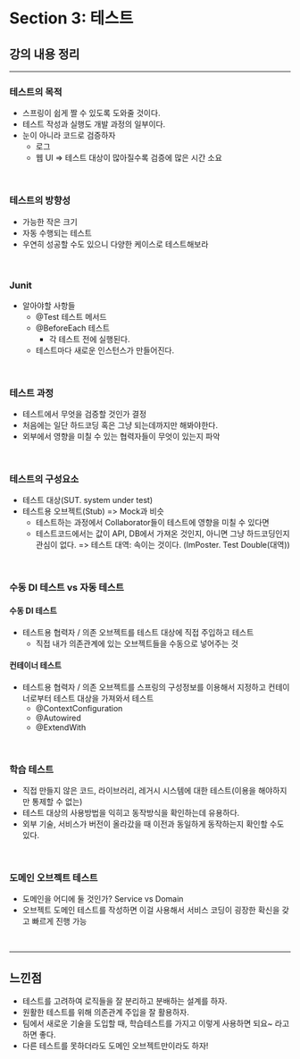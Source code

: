 # Section 3: 테스트

## 강의 내용 정리

<hr/>

### 테스트의 목적
- 스프링이 쉽게 짤 수 있도록 도와줄 것이다.
- 테스트 작성과 실행도 개발 과정의 일부이다.
- 눈이 아니라 코드로 검증하자
    - 로그
    - 웹 UI
      => 테스트 대상이 많아질수록 검증에 많은 시간 소요

<br />

### 테스트의 방향성
- 가능한 작은 크기
- 자동 수행되는 테스트
- 우연히 성공할 수도 있으니 다양한 케이스로 테스트해보라

<br />

### Junit
- 알아야할 사항들
    - @Test 테스트 메서드
    - @BeforeEach 테스트
        - 각 테스트 전에 실행된다.
    - 테스트마다 새로운 인스턴스가 만들어진다.

<br />

### 테스트 과정
- 테스트에서 무엇을 검증할 것인가 결정
- 처음에는 일단 하드코딩 혹은 그냥 되는데까지만 해봐야한다.
- 외부에서 영향을 미칠 수 있는 협력자들이 무엇이 있는지 파악

<br />

### 테스트의 구성요소
- 테스트 대상(SUT. system under test)
- 테스트용 오브젝트(Stub) => Mock과 비슷
    - 테스트하는 과정에서 Collaborator들이 테스트에 영향을 미칠 수 있다면
    - 테스트코드에서는 값이 API, DB에서 가져온 것인지, 아니면 그냥 하드코딩인지 관심이 없다.
      => 테스트 대역: 속이는 것이다. (ImPoster. Test Double(대역))

<br />

### 수동 DI 테스트 vs 자동 테스트

#### 수동 DI 테스트
- 테스트용 협력자 / 의존 오브젝트를 테스트 대상에 직접 주입하고 테스트
    - 직접 내가 의존관계에 있는 오브젝트들을 수동으로 넣어주는 것


#### 컨테이너 테스트
- 테스트용 협력자 / 의존 오브젝트를 스프링의 구성정보를 이용해서 지정하고 컨테이너로부터 테스트 대상을 가져와서 테스트
    - @ContextConfiguration
    - @Autowired
    - @ExtendWith

<br />

### 학습 테스트
- 직접 만들지 않은 코드, 라이브러리, 레거시 시스템에 대한 테스트(이용을 해야하지만 통제할 수 없는)
- 테스트 대상의 사용방법을 익히고 동작방식을 확인하는데 유용하다.
- 외부 기술, 서비스가 버전이 올라갔을 때 이전과 동일하게 동작하는지 확인할 수도 있다.

<br />

### 도메인 오브젝트 테스트
- 도메인을 어디에 둘 것인가? Service vs Domain
- 오브젝트 도메인 테스트를 작성하면 이걸 사용해서 서비스 코딩이 굉장한 확신을 갖고 빠르게 진행 가능



<br />

<hr/>

## 느낀점
- 테스트를 고려하여 로직들을 잘 분리하고 분배하는 설계를 하자.
- 원활한 테스트를 위해 의존관계 주입을 잘 활용하자.
- 팀에서 새로운 기술을 도입할 때, 학습테스트를 가지고 이렇게 사용하면 되요~ 라고 하면 좋다.
- 다른 테스트를 못하더라도 도메인 오브젝트만이라도 하자!